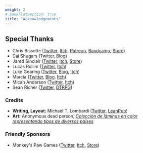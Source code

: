 ```yaml
---
weight: 2
# bookFlatSection: true
title: "Acknowledgements"
---
```


## Special Thanks

- Chris Bissette ([Twitter](https://twitter.com/pangalactic), [Itch](https://loottheroom.itch.io/), [Patreon](https://www.patreon.com/loottheroom), [Bandcamp](https://chrisbissette.bandcamp.com/), [Store](https://loottheroom.uk/shop))
- Dai Shugars ([Twitter](https://twitter.com/daishugars), [Blog](https://daishugars.com/))
- Jared Sinclair ([Twitter](https://twitter.com/infinite_mao), [Itch](https://s-jared.itch.io/), [Store](https://spearwitch.com/))
- Lucas Rollim ([Twitter](https://twitter.com/rolimllucas), [Itch](https://lucasrolim.itch.io/))
- Luke Gearing ([Twitter](https://twitter.com/LukeGearing), [Blog](https://lukegearing.blot.im/), [Itch](https://lukegearing.itch.io/))
- Marcia ([Twitter](https://twitter.com/chiquitafajita_), [Blog](https://chiquitafajita.blogspot.com/), [Itch](https://chiquitafajita.itch.io/))
- Micah Anderson ([Twitter](https://twitter.com/micaholism), [Itch](https://micah-anderson.itch.io/bastards))
- Sean Richer ([Twitter](https://twitter.com/HypatiasAngst), [DTRPG](https://www.drivethrurpg.com/browse/pub/14216/Orbital-Intelligence-LLC))

### Credits

- **Writing, Layout:** Michael T. Lombardi ([Twitter](https://twitter.com/TrebuchetOps), [LeanPub](https://leanpub.com/u/michaeltlombardi))
- **Art:** Anonymous dead person, _[Colección de láminas en color representando tipos de diversos países](https://www.oldbookillustrations.com/titles/coleccion-de-laminas-en-color-representando-tipos-de-diversos-paises/)_

### Friendly Sponsors

- Monkey's Paw Games ([Twitter](https://twitter.com/monkeyspawgames), [Itch](https://monkeys-paw-games.itch.io/), [Store](https://monkeyspawgames.com/))